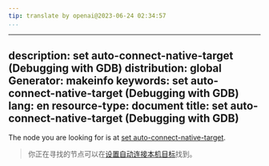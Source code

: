 ```yaml
---
tip: translate by openai@2023-06-24 02:34:57
...
```

---
description: set auto-connect-native-target (Debugging with GDB)
distribution: global
Generator: makeinfo
keywords: set auto-connect-native-target (Debugging with GDB)
lang: en
resource-type: document
title: set auto-connect-native-target (Debugging with GDB)
---

The node you are looking for is at [set auto-connect-native-target](Starting.html#set-auto_002dconnect_002dnative_002dtarget).

> 你正在寻找的节点可以在[设置自动连接本机目标](Starting.html#set-auto_002dconnect_002dnative_002dtarget)找到。
